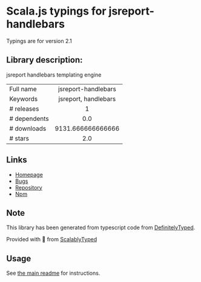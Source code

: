 
# Scala.js typings for jsreport-handlebars

Typings are for version 2.1

## Library description:
jsreport handlebars templating engine

|                    |                 |
| ------------------ | :-------------: |
| Full name          | jsreport-handlebars |
| Keywords           | jsreport, handlebars |
| # releases         | 1 |
| # dependents       | 0.0 |
| # downloads        | 9131.666666666666 |
| # stars            | 2.0 |

## Links
- [Homepage](https://github.com/jsreport/jsreport-handlebars)
- [Bugs](https://github.com/jsreport/jsreport-handlebars/issues)
- [Repository](https://github.com/jsreport/jsreport-handlebars)
- [Npm](https://www.npmjs.com/package/jsreport-handlebars)
    


## Note
This library has been generated from typescript code from [DefinitelyTyped](https://definitelytyped.org).

Provided with :purple_heart: from [ScalablyTyped](https://github.com/oyvindberg/ScalablyTyped)

## Usage
See [the main readme](../../readme.md) for instructions.


